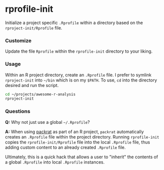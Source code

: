 # rprofile-init
Initialize a project specific `.Rprofile` within a directory based on the `rproject-init/Rprofile` file.

### Customize 
Update the file `Rprofile` within the `rprofile-init` directory to your liking.

### Usage
Within an R project directory, create an `.Rprofile` file.  I prefer to symlink `rproject-init` into `~/bin` which is on my `$PATH`.  To use, `cd` into the directory desired and run the script.

```bash
cd ~/projects/awesome-r-analysis
rproject-init
```

### Questions
**Q:** Why not just use a global `~/.Rprofile`?

**A:** When using [packrat](rstudio.github.io/packrat/) as part of an R project, `packrat` automatically creates an `.Rprofile` file within the project directory.  Running `rprofile-init` copies the `rprofile-init/Rprofile` file into the local `.Rprofile` file, thus adding custom content to an already created `.Rprofile` file.

Ultimately, this is a quick hack that allows a user to "inherit" the contents of a global `.Rprofile` into local `.Rprofile` instances.
